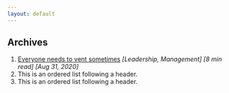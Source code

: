 ```yaml
---
layout: default
---
```


## Archives

1.  [Everyone needs to vent sometimes](./pages/everyone_needs_to_vent.html) _[Leadership, Management]_ _[8 min read]_ _[Aug 31, 2020]_
2.  This is an ordered list following a header.
3.  This is an ordered list following a header.